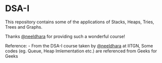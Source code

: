 # DSA-I
This repository contains some of the applications of Stacks, Heaps, Tries, Trees and Graphs.

Thanks [@neeldhara](https://github.com/neeldhara) for providing such a wonderful course!

Reference: - From the DSA-I course taken by [@neeldhara](https://github.com/neeldhara) at IITGN, Some codes (eg. Queue, Heap Imlementation etc.) are referenced from Geeks for Geeks
